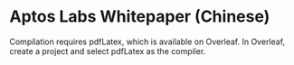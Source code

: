 # Aptos Labs Whitepaper (Chinese)

Compilation requires pdfLatex, which is available on Overleaf. In Overleaf, create a project and select pdfLatex as the compiler.
